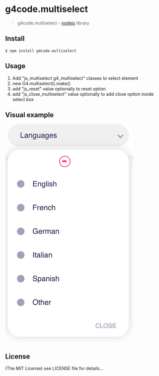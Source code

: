g4code.multiselect
======

> g4code.multiselect - [nodejs](http://nodejs.org) library

## Install

    $ npm install g4code.multiselect

## Usage

1. Add "js_multiselect g4_multiselect" classes to select element
2. new G4.multiselect().make()
3. add "js_reset" value optionally to reset option
4. add "js_close_multiselect" value optionally to add close option inside select box

## Visual example
![Alt text](src/assets/multiselect.png?raw=true "Multiselect")


## License

(The MIT License)
see LICENSE file for details...